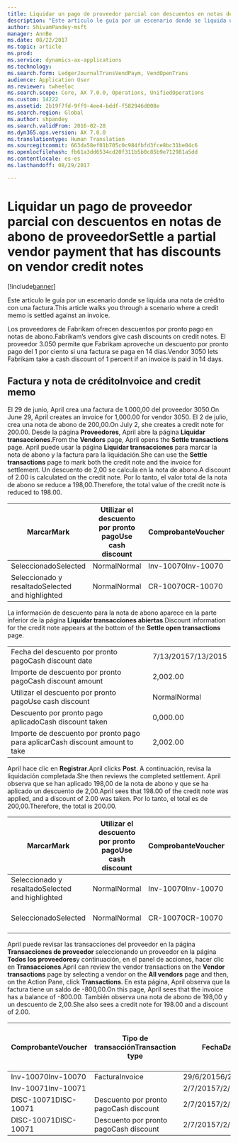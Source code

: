 ```yaml
---
title: Liquidar un pago de proveedor parcial con descuentos en notas de abono de proveedor
description: "Este artículo le guía por un escenario donde se liquida una nota de crédito con una factura."
author: ShivamPandey-msft
manager: AnnBe
ms.date: 08/22/2017
ms.topic: article
ms.prod: 
ms.service: dynamics-ax-applications
ms.technology: 
ms.search.form: LedgerJournalTransVendPaym, VendOpenTrans
audience: Application User
ms.reviewer: twheeloc
ms.search.scope: Core, AX 7.0.0, Operations, UnifiedOperations
ms.custom: 14222
ms.assetid: 2b19f7fd-9ff9-4ee4-bddf-f582946d008e
ms.search.region: Global
ms.author: shpandey
ms.search.validFrom: 2016-02-28
ms.dyn365.ops.version: AX 7.0.0
ms.translationtype: Human Translation
ms.sourcegitcommit: 663da58ef01b705c0c984fbfd3fce8bc31be04c6
ms.openlocfilehash: fb61a3dd6534cd20f311b5b0c85b9e712981a5dd
ms.contentlocale: es-es
ms.lasthandoff: 08/29/2017

---
```


# <a name="settle-a-partial-vendor-payment-that-has-discounts-on-vendor-credit-notes"></a><span data-ttu-id="6fc60-103">Liquidar un pago de proveedor parcial con descuentos en notas de abono de proveedor</span><span class="sxs-lookup"><span data-stu-id="6fc60-103">Settle a partial vendor payment that has discounts on vendor credit notes</span></span>

[!include[banner](../includes/banner.md)]


<span data-ttu-id="6fc60-104">Este artículo le guía por un escenario donde se liquida una nota de crédito con una factura.</span><span class="sxs-lookup"><span data-stu-id="6fc60-104">This article walks you through a scenario where a credit memo is settled against an invoice.</span></span>

<span data-ttu-id="6fc60-105">Los proveedores de Fabrikam ofrecen descuentos por pronto pago en notas de abono.</span><span class="sxs-lookup"><span data-stu-id="6fc60-105">Fabrikam’s vendors give cash discounts on credit notes.</span></span> <span data-ttu-id="6fc60-106">El proveedor 3.050 permite que Fabrikam aproveche un descuento por pronto pago del 1 por ciento si una factura se paga en 14 días.</span><span class="sxs-lookup"><span data-stu-id="6fc60-106">Vendor 3050 lets Fabrikam take a cash discount of 1 percent if an invoice is paid in 14 days.</span></span>

## <a name="invoice-and-credit-memo"></a><span data-ttu-id="6fc60-107">Factura y nota de crédito</span><span class="sxs-lookup"><span data-stu-id="6fc60-107">Invoice and credit memo</span></span>
<span data-ttu-id="6fc60-108">El 29 de junio, April crea una factura de 1.000,00 del proveedor 3050.</span><span class="sxs-lookup"><span data-stu-id="6fc60-108">On June 29, April creates an invoice for 1,000.00 for vendor 3050.</span></span> <span data-ttu-id="6fc60-109">El 2 de julio, crea una nota de abono de 200,00.</span><span class="sxs-lookup"><span data-stu-id="6fc60-109">On July 2, she creates a credit note for 200.00.</span></span> <span data-ttu-id="6fc60-110">Desde la página **Proveedores**, April abre la página **Liquidar transacciones**.</span><span class="sxs-lookup"><span data-stu-id="6fc60-110">From the **Vendors** page, April opens the **Settle transactions** page.</span></span> <span data-ttu-id="6fc60-111">April puede usar la página **Liquidar transacciones** para marcar la nota de abono y la factura para la liquidación.</span><span class="sxs-lookup"><span data-stu-id="6fc60-111">She can use the **Settle transactions** page to mark both the credit note and the invoice for settlement.</span></span> <span data-ttu-id="6fc60-112">Un descuento de 2,00 se calcula en la nota de abono.</span><span class="sxs-lookup"><span data-stu-id="6fc60-112">A discount of 2.00 is calculated on the credit note.</span></span> <span data-ttu-id="6fc60-113">Por lo tanto, el valor total de la nota de abono se reduce a 198,00.</span><span class="sxs-lookup"><span data-stu-id="6fc60-113">Therefore, the total value of the credit note is reduced to 198.00.</span></span>

| <span data-ttu-id="6fc60-114">Marcar</span><span class="sxs-lookup"><span data-stu-id="6fc60-114">Mark</span></span>                     | <span data-ttu-id="6fc60-115">Utilizar el descuento por pronto pago</span><span class="sxs-lookup"><span data-stu-id="6fc60-115">Use cash discount</span></span> | <span data-ttu-id="6fc60-116">Comprobante</span><span class="sxs-lookup"><span data-stu-id="6fc60-116">Voucher</span></span>   | <span data-ttu-id="6fc60-117">Cuenta</span><span class="sxs-lookup"><span data-stu-id="6fc60-117">Account</span></span> | <span data-ttu-id="6fc60-118">Fecha</span><span class="sxs-lookup"><span data-stu-id="6fc60-118">Date</span></span>      | <span data-ttu-id="6fc60-119">Fecha de vencimiento</span><span class="sxs-lookup"><span data-stu-id="6fc60-119">Due date</span></span>  | <span data-ttu-id="6fc60-120">Factura</span><span class="sxs-lookup"><span data-stu-id="6fc60-120">Invoice</span></span> | <span data-ttu-id="6fc60-121">Importe en divisa de la transacción</span><span class="sxs-lookup"><span data-stu-id="6fc60-121">Amount in transaction currency</span></span> | <span data-ttu-id="6fc60-122">Divisa</span><span class="sxs-lookup"><span data-stu-id="6fc60-122">Currency</span></span> | <span data-ttu-id="6fc60-123">Importe para liquidar</span><span class="sxs-lookup"><span data-stu-id="6fc60-123">Amount to settle</span></span> |
|--------------------------|-------------------|-----------|---------|-----------|-----------|---------|--------------------------------|----------|------------------|
| <span data-ttu-id="6fc60-124">Seleccionado</span><span class="sxs-lookup"><span data-stu-id="6fc60-124">Selected</span></span>                 | <span data-ttu-id="6fc60-125">Normal</span><span class="sxs-lookup"><span data-stu-id="6fc60-125">Normal</span></span>            | <span data-ttu-id="6fc60-126">Inv-10070</span><span class="sxs-lookup"><span data-stu-id="6fc60-126">Inv-10070</span></span> | <span data-ttu-id="6fc60-127">3050</span><span class="sxs-lookup"><span data-stu-id="6fc60-127">3050</span></span>    | <span data-ttu-id="6fc60-128">29/6/2015</span><span class="sxs-lookup"><span data-stu-id="6fc60-128">6/29/2015</span></span> | <span data-ttu-id="6fc60-129">29/7/2015</span><span class="sxs-lookup"><span data-stu-id="6fc60-129">7/29/2015</span></span> | <span data-ttu-id="6fc60-130">10070</span><span class="sxs-lookup"><span data-stu-id="6fc60-130">10070</span></span>   | <span data-ttu-id="6fc60-131">-1.000,00</span><span class="sxs-lookup"><span data-stu-id="6fc60-131">-1,000.00</span></span>                      | <span data-ttu-id="6fc60-132">USD</span><span class="sxs-lookup"><span data-stu-id="6fc60-132">USD</span></span>      | <span data-ttu-id="6fc60-133">-990,00</span><span class="sxs-lookup"><span data-stu-id="6fc60-133">-990.00</span></span>          |
| <span data-ttu-id="6fc60-134">Seleccionado y resaltado</span><span class="sxs-lookup"><span data-stu-id="6fc60-134">Selected and highlighted</span></span> | <span data-ttu-id="6fc60-135">Normal</span><span class="sxs-lookup"><span data-stu-id="6fc60-135">Normal</span></span>            | <span data-ttu-id="6fc60-136">CR-10070</span><span class="sxs-lookup"><span data-stu-id="6fc60-136">CR-10070</span></span>  | <span data-ttu-id="6fc60-137">3050</span><span class="sxs-lookup"><span data-stu-id="6fc60-137">3050</span></span>    | <span data-ttu-id="6fc60-138">2/7/2015</span><span class="sxs-lookup"><span data-stu-id="6fc60-138">7/2/2015</span></span>  | <span data-ttu-id="6fc60-139">29/7/2015</span><span class="sxs-lookup"><span data-stu-id="6fc60-139">7/29/2015</span></span> |         | <span data-ttu-id="6fc60-140">200,00</span><span class="sxs-lookup"><span data-stu-id="6fc60-140">200.00</span></span>                         | <span data-ttu-id="6fc60-141">USD</span><span class="sxs-lookup"><span data-stu-id="6fc60-141">USD</span></span>      | <span data-ttu-id="6fc60-142">198,00</span><span class="sxs-lookup"><span data-stu-id="6fc60-142">198.00</span></span>           |

<span data-ttu-id="6fc60-143">La información de descuento para la nota de abono aparece en la parte inferior de la página **Liquidar transacciones abiertas**.</span><span class="sxs-lookup"><span data-stu-id="6fc60-143">Discount information for the credit note appears at the bottom of the **Settle open transactions** page.</span></span>

|                              |           |
|------------------------------|-----------|
| <span data-ttu-id="6fc60-144">Fecha del descuento por pronto pago</span><span class="sxs-lookup"><span data-stu-id="6fc60-144">Cash discount date</span></span>           | <span data-ttu-id="6fc60-145">7/13/2015</span><span class="sxs-lookup"><span data-stu-id="6fc60-145">7/13/2015</span></span> |
| <span data-ttu-id="6fc60-146">Importe de descuento por pronto pago</span><span class="sxs-lookup"><span data-stu-id="6fc60-146">Cash discount amount</span></span>         | <span data-ttu-id="6fc60-147">2,00</span><span class="sxs-lookup"><span data-stu-id="6fc60-147">2.00</span></span>      |
| <span data-ttu-id="6fc60-148">Utilizar el descuento por pronto pago</span><span class="sxs-lookup"><span data-stu-id="6fc60-148">Use cash discount</span></span>            | <span data-ttu-id="6fc60-149">Normal</span><span class="sxs-lookup"><span data-stu-id="6fc60-149">Normal</span></span>    |
| <span data-ttu-id="6fc60-150">Descuento por pronto pago aplicado</span><span class="sxs-lookup"><span data-stu-id="6fc60-150">Cash discount taken</span></span>          | <span data-ttu-id="6fc60-151">0,00</span><span class="sxs-lookup"><span data-stu-id="6fc60-151">0.00</span></span>      |
| <span data-ttu-id="6fc60-152">Importe de descuento por pronto pago para aplicar</span><span class="sxs-lookup"><span data-stu-id="6fc60-152">Cash discount amount to take</span></span> | <span data-ttu-id="6fc60-153">2,00</span><span class="sxs-lookup"><span data-stu-id="6fc60-153">2.00</span></span>      |

<span data-ttu-id="6fc60-154">April hace clic en **Registrar**.</span><span class="sxs-lookup"><span data-stu-id="6fc60-154">April clicks **Post**.</span></span> <span data-ttu-id="6fc60-155">A continuación, revisa la liquidación completada.</span><span class="sxs-lookup"><span data-stu-id="6fc60-155">She then reviews the completed settlement.</span></span> <span data-ttu-id="6fc60-156">April observa que se han aplicado 198,00 de la nota de abono y que se ha aplicado un descuento de 2,00.</span><span class="sxs-lookup"><span data-stu-id="6fc60-156">April sees that 198.00 of the credit note was applied, and a discount of 2.00 was taken.</span></span> <span data-ttu-id="6fc60-157">Por lo tanto, el total es de 200,00.</span><span class="sxs-lookup"><span data-stu-id="6fc60-157">Therefore, the total is 200.00.</span></span>

| <span data-ttu-id="6fc60-158">Marcar</span><span class="sxs-lookup"><span data-stu-id="6fc60-158">Mark</span></span>                     | <span data-ttu-id="6fc60-159">Utilizar el descuento por pronto pago</span><span class="sxs-lookup"><span data-stu-id="6fc60-159">Use cash discount</span></span> | <span data-ttu-id="6fc60-160">Comprobante</span><span class="sxs-lookup"><span data-stu-id="6fc60-160">Voucher</span></span>   | <span data-ttu-id="6fc60-161">Cuenta</span><span class="sxs-lookup"><span data-stu-id="6fc60-161">Account</span></span> | <span data-ttu-id="6fc60-162">Fecha</span><span class="sxs-lookup"><span data-stu-id="6fc60-162">Date</span></span>      | <span data-ttu-id="6fc60-163">Fecha de vencimiento</span><span class="sxs-lookup"><span data-stu-id="6fc60-163">Due date</span></span>  | <span data-ttu-id="6fc60-164">Factura</span><span class="sxs-lookup"><span data-stu-id="6fc60-164">Invoice</span></span>  | <span data-ttu-id="6fc60-165">Importe en divisa de la transacción</span><span class="sxs-lookup"><span data-stu-id="6fc60-165">Amount in transaction currency</span></span> | <span data-ttu-id="6fc60-166">Divisa</span><span class="sxs-lookup"><span data-stu-id="6fc60-166">Currency</span></span> | <span data-ttu-id="6fc60-167">Importe para liquidar</span><span class="sxs-lookup"><span data-stu-id="6fc60-167">Amount to settle</span></span> |
|--------------------------|-------------------|-----------|---------|-----------|-----------|----------|--------------------------------|----------|------------------|
| <span data-ttu-id="6fc60-168">Seleccionado y resaltado</span><span class="sxs-lookup"><span data-stu-id="6fc60-168">Selected and highlighted</span></span> | <span data-ttu-id="6fc60-169">Normal</span><span class="sxs-lookup"><span data-stu-id="6fc60-169">Normal</span></span>            | <span data-ttu-id="6fc60-170">Inv-10070</span><span class="sxs-lookup"><span data-stu-id="6fc60-170">Inv-10070</span></span> | <span data-ttu-id="6fc60-171">3050</span><span class="sxs-lookup"><span data-stu-id="6fc60-171">3050</span></span>    | <span data-ttu-id="6fc60-172">29/6/2015</span><span class="sxs-lookup"><span data-stu-id="6fc60-172">6/29/2015</span></span> | <span data-ttu-id="6fc60-173">29/7/2015</span><span class="sxs-lookup"><span data-stu-id="6fc60-173">7/29/2015</span></span> | <span data-ttu-id="6fc60-174">10070</span><span class="sxs-lookup"><span data-stu-id="6fc60-174">10070</span></span>    | <span data-ttu-id="6fc60-175">-1.000,00</span><span class="sxs-lookup"><span data-stu-id="6fc60-175">-1,000.00</span></span>                      | <span data-ttu-id="6fc60-176">USD</span><span class="sxs-lookup"><span data-stu-id="6fc60-176">USD</span></span>      | <span data-ttu-id="6fc60-177">-200,00</span><span class="sxs-lookup"><span data-stu-id="6fc60-177">-200.00</span></span>          |
| <span data-ttu-id="6fc60-178">Seleccionado</span><span class="sxs-lookup"><span data-stu-id="6fc60-178">Selected</span></span>                 | <span data-ttu-id="6fc60-179">Normal</span><span class="sxs-lookup"><span data-stu-id="6fc60-179">Normal</span></span>            | <span data-ttu-id="6fc60-180">CR-10070</span><span class="sxs-lookup"><span data-stu-id="6fc60-180">CR-10070</span></span>  | <span data-ttu-id="6fc60-181">3050</span><span class="sxs-lookup"><span data-stu-id="6fc60-181">3050</span></span>    | <span data-ttu-id="6fc60-182">2/7/2015</span><span class="sxs-lookup"><span data-stu-id="6fc60-182">7/2/2015</span></span>  | <span data-ttu-id="6fc60-183">29/7/2015</span><span class="sxs-lookup"><span data-stu-id="6fc60-183">7/29/2015</span></span> | <span data-ttu-id="6fc60-184">CR-10070</span><span class="sxs-lookup"><span data-stu-id="6fc60-184">CR-10070</span></span> | <span data-ttu-id="6fc60-185">200,00</span><span class="sxs-lookup"><span data-stu-id="6fc60-185">200.00</span></span>                         | <span data-ttu-id="6fc60-186">USD</span><span class="sxs-lookup"><span data-stu-id="6fc60-186">USD</span></span>      | <span data-ttu-id="6fc60-187">198,00</span><span class="sxs-lookup"><span data-stu-id="6fc60-187">198.00</span></span>           |

<span data-ttu-id="6fc60-188">April puede revisar las transacciones del proveedor en la página **Transacciones de proveedor** seleccionando un proveedor en la página **Todos los proveedores**y continuación, en el panel de acciones, hacer clic en **Transacciones**.</span><span class="sxs-lookup"><span data-stu-id="6fc60-188">April can review the vendor transactions on the **Vendor transactions** page by selecting a vendor on the **All vendors** page and then, on the Action Pane, click **Transactions**.</span></span> <span data-ttu-id="6fc60-189">En esta página, April observa que la factura tiene un saldo de -800,00.</span><span class="sxs-lookup"><span data-stu-id="6fc60-189">On this page, April sees that the invoice has a balance of -800.00.</span></span> <span data-ttu-id="6fc60-190">También observa una nota de abono de 198,00 y un descuento de 2,00.</span><span class="sxs-lookup"><span data-stu-id="6fc60-190">She also sees a credit note for 198.00 and a discount of 2.00.</span></span>

| <span data-ttu-id="6fc60-191">Comprobante</span><span class="sxs-lookup"><span data-stu-id="6fc60-191">Voucher</span></span>    | <span data-ttu-id="6fc60-192">Tipo de transacción</span><span class="sxs-lookup"><span data-stu-id="6fc60-192">Transaction type</span></span> | <span data-ttu-id="6fc60-193">Fecha</span><span class="sxs-lookup"><span data-stu-id="6fc60-193">Date</span></span>      | <span data-ttu-id="6fc60-194">Factura</span><span class="sxs-lookup"><span data-stu-id="6fc60-194">Invoice</span></span> | <span data-ttu-id="6fc60-195">Importe en débito en divisa de transacción</span><span class="sxs-lookup"><span data-stu-id="6fc60-195">Amount in transaction currency debit</span></span> | <span data-ttu-id="6fc60-196">Importe en crédito en divisa de transacción</span><span class="sxs-lookup"><span data-stu-id="6fc60-196">Amount in transaction currency credit</span></span> | <span data-ttu-id="6fc60-197">Saldo</span><span class="sxs-lookup"><span data-stu-id="6fc60-197">Balance</span></span> | <span data-ttu-id="6fc60-198">Divisa</span><span class="sxs-lookup"><span data-stu-id="6fc60-198">Currency</span></span> |
|------------|------------------|-----------|---------|--------------------------------------|---------------------------------------|---------|----------|
| <span data-ttu-id="6fc60-199">Inv-10070</span><span class="sxs-lookup"><span data-stu-id="6fc60-199">Inv-10070</span></span>  | <span data-ttu-id="6fc60-200">Factura</span><span class="sxs-lookup"><span data-stu-id="6fc60-200">Invoice</span></span>          | <span data-ttu-id="6fc60-201">29/6/2015</span><span class="sxs-lookup"><span data-stu-id="6fc60-201">6/29/2015</span></span> | <span data-ttu-id="6fc60-202">10070</span><span class="sxs-lookup"><span data-stu-id="6fc60-202">10070</span></span>   |                                      | <span data-ttu-id="6fc60-203">1.000,00</span><span class="sxs-lookup"><span data-stu-id="6fc60-203">1,000.00</span></span>                              | <span data-ttu-id="6fc60-204">-800,00</span><span class="sxs-lookup"><span data-stu-id="6fc60-204">-800.00</span></span> | <span data-ttu-id="6fc60-205">USD</span><span class="sxs-lookup"><span data-stu-id="6fc60-205">USD</span></span>      |
| <span data-ttu-id="6fc60-206">Inv-10071</span><span class="sxs-lookup"><span data-stu-id="6fc60-206">Inv-10071</span></span>  |                  | <span data-ttu-id="6fc60-207">2/7/2015</span><span class="sxs-lookup"><span data-stu-id="6fc60-207">7/2/2015</span></span>  | <span data-ttu-id="6fc60-208">CR10071</span><span class="sxs-lookup"><span data-stu-id="6fc60-208">CR10071</span></span> | <span data-ttu-id="6fc60-209">200,00</span><span class="sxs-lookup"><span data-stu-id="6fc60-209">200.00</span></span>                               |                                       | <span data-ttu-id="6fc60-210">0,00</span><span class="sxs-lookup"><span data-stu-id="6fc60-210">0.00</span></span>    | <span data-ttu-id="6fc60-211">USD</span><span class="sxs-lookup"><span data-stu-id="6fc60-211">USD</span></span>      |
| <span data-ttu-id="6fc60-212">DISC-10071</span><span class="sxs-lookup"><span data-stu-id="6fc60-212">DISC-10071</span></span> |  <span data-ttu-id="6fc60-213">Descuento por pronto pago</span><span class="sxs-lookup"><span data-stu-id="6fc60-213">Cash discount</span></span>   | <span data-ttu-id="6fc60-214">2/7/2015</span><span class="sxs-lookup"><span data-stu-id="6fc60-214">7/2/2015</span></span>  |         | <span data-ttu-id="6fc60-215">2,00</span><span class="sxs-lookup"><span data-stu-id="6fc60-215">2.00</span></span>                                 |                                       | <span data-ttu-id="6fc60-216">0,00</span><span class="sxs-lookup"><span data-stu-id="6fc60-216">0.00</span></span>    | <span data-ttu-id="6fc60-217">USD</span><span class="sxs-lookup"><span data-stu-id="6fc60-217">USD</span></span>      |
| <span data-ttu-id="6fc60-218">DISC-10071</span><span class="sxs-lookup"><span data-stu-id="6fc60-218">DISC-10071</span></span> |  <span data-ttu-id="6fc60-219">Descuento por pronto pago</span><span class="sxs-lookup"><span data-stu-id="6fc60-219">Cash discount</span></span>   | <span data-ttu-id="6fc60-220">2/7/2015</span><span class="sxs-lookup"><span data-stu-id="6fc60-220">7/2/2015</span></span>  |         |                                      | <span data-ttu-id="6fc60-221">2,00</span><span class="sxs-lookup"><span data-stu-id="6fc60-221">2.00</span></span>                                  | <span data-ttu-id="6fc60-222">0,00</span><span class="sxs-lookup"><span data-stu-id="6fc60-222">0.00</span></span>    | <span data-ttu-id="6fc60-223">USD</span><span class="sxs-lookup"><span data-stu-id="6fc60-223">USD</span></span>      |






